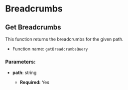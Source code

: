 # Breadcrumbs

## Get Breadcrumbs

This function returns the breadcrumbs for the given path.

- Function name: `getBreadcrumbsQuery`

### Parameters:

- **path**: string

  - **Required:** Yes
